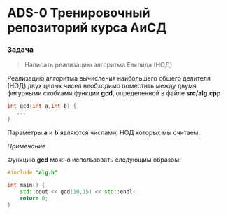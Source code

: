 
# ADS-0 Тренировочный репозиторий курса АиСД


### Задача

> Написать реализацию алгоритма Евклида (НОД)

Реализацию алгоритма вычисления наибольшего общего делителя (НОД) двух целых чисел необходимо поместить между двумя фигурными скобками функции **gcd**, определенной в файле **src/alg.cpp**

```cpp
int gcd(int a,int b) {
   ...
}
```

Параметры **a** и **b** являются числами, НОД которых мы считаем.


*Примечание*

Функцию **gcd** можно использовать следующим образом:

```cpp
#include "alg.h"

int main() {
    std::cout << gcd(10,15) << std::endl;
    return 0;
}

```

